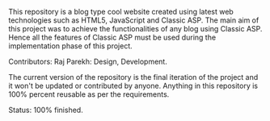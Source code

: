 This repository is a blog type cool website created using latest web technologies such as HTML5, JavaScript and Classic ASP.
The main aim of this project was to achieve the functionalities of any blog using Classic ASP. Hence all the features of Classic ASP must be used during the implementation phase of this project.

Contributors:
Raj Parekh: Design, Development.

The current version of the repository is the final iteration of the project and it won't be updated or contributed by anyone.
Anything in this repository is 100% percent reusable as per the requirements.

Status: 100% finished.